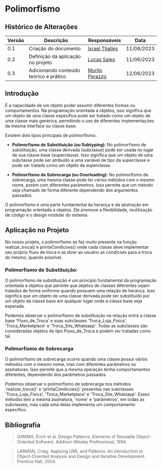 # Polimorfismo

## Histórico de Alterações

| Versão | Descrição                           | Responsáveis                                 | Data       |
| ------ | ----------------------------------- | -------------------------------------------- | ---------- |
| 0.1    | Criação do documento | [Israel Thalles](https://github.com/israelthalles) | 11/06/2023 |
| 0.2    | Definição da aplicação no projeto | [Lucas Sales](https://github.com/lux-sales) | 11/06/2023 |
| 0.3    | Adicionando conteúdo teórico e prático | [Murilo Perazzo](https://github.com/murilopbs) | 12/06/2023 |

## Introdução
É a capacidade de um objeto poder assumir diferentes formas ou comportamentos. Na programação orientada a objetos, isso significa que um objeto de uma classe específica pode ser tratado como um objeto de uma classe mais genérica, permitindo o uso de diferentes implementações da mesma interface ou classe base.

Existem dois tipos principais de polimorfismo:

* **Polimorfismo de Substituição (ou Subtyping)**:
No polimorfismo de substituição, uma classe derivada (subclasse) pode ser usada no lugar de sua classe base (superclasse). Isso significa que um objeto de uma subclasse pode ser atribuído a uma variável de tipo da superclasse e pode ser tratado como um objeto da superclasse.

* **Polimorfismo de Sobrecarga (ou Overloading):**
No polimorfismo de sobrecarga, uma mesma classe pode ter vários métodos com o mesmo nome, porém com diferentes parâmetros. Isso permite que um método seja chamado de forma diferente dependendo dos argumentos passados.

O polimorfismo é uma parte fundamental da herança e da abstração em programação orientada a objetos. Ele promove a flexibilidade, reutilização de código e o design modular do sistema.

## Aplicação no Projeto
No nosso projeto, o polimorfismo se faz muito presente na função realizar_troca() e printaCondicoes() onde cada classe deve implementar seu próprio fluxo de troca e as dizer ao usuário as condicoes para a troca do mesmo, quando possível.

### Polimorfismo de Substituição:
O polimorfismo de substituição é um princípio fundamental da programação orientada a objetos que permite que objetos de classes diferentes sejam tratados de forma uniforme quando possuem uma relação de herança. Isso significa que um objeto de uma classe derivada pode ser substituído por um objeto da classe base em qualquer lugar onde a classe base seja esperada.

Podemos observar o polimorfismo de substituição na relação entre a classe base 'Fluxo_de_Troca' e suas subclasses 'Troca_Loja_Fisica', 'Troca_Marketplace' e 'Troca_Site_Whatsapp'. Todas as subclasses são consideradas objetos do tipo Fluxo_de_Troca e podem ser tratadas como tal.

### Polimorfismo de Sobrecarga
O polimorfismo de sobrecarga ocorre quando uma classe possui vários métodos com o mesmo nome, mas com diferentes parâmetros ou assinaturas. Isso permite que a mesma operação tenha comportamentos diferentes, dependendo dos parâmetros passados.

Podemos observar o polimorfismo de sobrecarga nos métodos 'realizar_troca()' e 'printaCondicoes()' presentes nas subclasses 'Troca_Loja_Fisica', 'Troca_Marketplace' e 'Troca_Site_Whatsapp'. Esses métodos tem a mesma assinatura, 'nome' e 'parâmetros', em todas as subclasses, mas cada uma delas implementa um comportamento específico.

## Bibliografia
> GAMMA, Erich et al. Design Patterns: Elements of Reusable Object-Oriented Software. Addison-Wesley Professional, 1994.

> LARMAN, Craig. Applying UML and Patterns: An Introduction to Object-Oriented Analysis and Design and Iterative Development. Prentice Hall, 2004.
